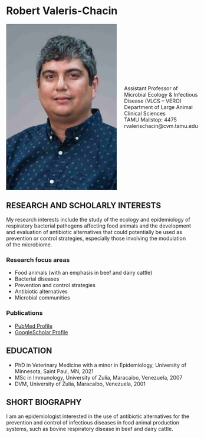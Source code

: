 # Robert Valeris-Chacin
<div style="display: flex; flex-direction: row; align-items: center;">

  <img src="../assets/headshotRV.jpg" alt="R Valeris" loading="lazy" width="300" style="margin-right: 20px;"/>

  <div>
    Assistant Professor of Microbial Ecology & Infectious Disease (VLCS – VERO)<br/>
    Department of Large Animal Clinical Sciences<br/>
    TAMU Mailstop: 4475<br/>
    rvalerischacin@cvm.tamu.edu<br/>
  </div>

</div>


## RESEARCH AND SCHOLARLY INTERESTS



My research interests include the study of the ecology and epidemiology of respiratory bacterial pathogens affecting food animals and the development and evaluation of antibiotic alternatives that could potentially be used as prevention or control strategies, especially those involving the modulation of the microbiome.

### Research focus areas
* Food animals (with an emphasis in beef and dairy cattle)
* Bacterial diseases
* Prevention and control strategies
* Antibiotic alternatives
* Microbial communities

### Publications
* [PubMed Profile](https://pubmed.ncbi.nlm.nih.gov/?term=Valeris-Chacin+R&cauthor_id=33164808)
* [GoogleScholar Profile](https://scholar.google.com/citations?user=5AFfRq4AAAAJ&hl)

## EDUCATION
* PhD in Veterinary Medicine with a minor in Epidemiology, University of Minnesota, Saint Paul, MN, 2021
* MSc in Immunology, University of Zulia, Maracaibo, Venezuela, 2007
* DVM, University of Zulia, Maracaibo, Venezuela, 2001

## SHORT BIOGRAPHY
I am an epidemiologist interested in the use of antibiotic alternatives for the prevention and control of infectious diseases in food animal production systems, such as bovine respiratory disease in beef and dairy cattle.